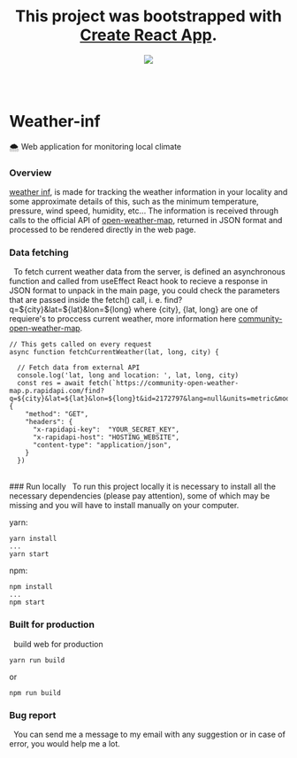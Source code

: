 <h1 align="center">This project was bootstrapped with <a href="https://github.com/facebook/create-react-app" target="_blank">Create React App</a>.</h1>
<p align="center">
  <a href="https://reactjs.org/" rel="noopener" target="_blank"> <img src="https://reactjs.org/favicon.ico"></a></p>
</p>
<br>
<br>

<h1>Weather-inf</h1>
🌨️ Web application for monitoring local climate

<br>

<h3> Overview </h3>
<a href="https://weather-inf.web.app">weather inf</a>, is made for tracking the weather information in your locality and some approximate details of this, such as the minimum temperature, pressure, wind speed, humidity, etc... The information is received through calls to the official API of <a href="http://openweathermap.org/">open-weather-map</a>, returned in JSON format and processed to be rendered directly in the web page.

### Data fetching
&nbsp; To fetch current weather data from the server, is defined an asynchronous function and called from useEffect React hook to recieve a response in JSON format to unpack in the main page, you could check the parameters that are passed inside the fetch() call, i. e. find?q=${city}&lat=${lat}&lon=${long} where {city}, {lat, long} are one  of requiere's to proccess current weather, more information here <a href="`https://community-open-weather-map.p.rapidapi.com/">community-open-weather-map</a>. 

    // This gets called on every request
    async function fetchCurrentWeather(lat, long, city) {

      // Fetch data from external API
      console.log('lat, long and location: ', lat, long, city)
      const res = await fetch(`https://community-open-weather-map.p.rapidapi.com/find?q=${city}&lat=${lat}&lon=${long}t&id=2172797&lang=null&units=metric&mode=xml%2C%20html`, {
        "method": "GET",
        "headers": {
          "x-rapidapi-key":  "YOUR_SECRET_KEY",
          "x-rapidapi-host": "HOSTING_WEBSITE",
          "content-type": "application/json",
        }
      })

<br>
### Run locally
&nbsp; To run this project locally it is necessary to install all the necessary dependencies (please pay attention), some of which may be missing and you will have to install manually on your computer.

yarn: <br>

    yarn install
    ...
    yarn start

npm: <br>

    npm install
    ...
    npm start


### Built for production
&nbsp; build web for production

    yarn run build
or

    npm run build

### Bug report
&nbsp; You can send me a message to my email with any suggestion or in case of error, you would help me a lot.

